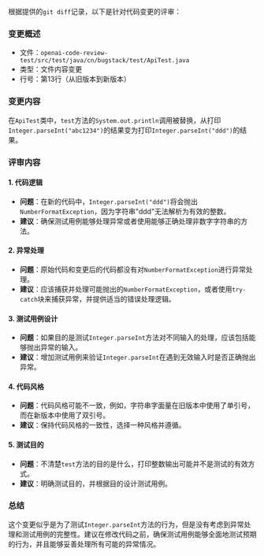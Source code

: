 根据提供的`git diff`记录，以下是针对代码变更的评审：

### 变更概述
- 文件：`openai-code-review-test/src/test/java/cn/bugstack/test/ApiTest.java`
- 类型：文件内容变更
- 行号：第13行（从旧版本到新版本）

### 变更内容
在`ApiTest`类中，`test`方法的`System.out.println`调用被替换，从打印`Integer.parseInt("abc1234")`的结果变为打印`Integer.parseInt("ddd")`的结果。

### 评审内容

#### 1. 代码逻辑
- **问题**：在新的代码中，`Integer.parseInt("ddd")`将会抛出`NumberFormatException`，因为字符串"ddd"无法解析为有效的整数。
- **建议**：确保测试用例能够处理异常或者使用能够正确处理非数字字符串的方法。

#### 2. 异常处理
- **问题**：原始代码和变更后的代码都没有对`NumberFormatException`进行异常处理。
- **建议**：应该捕获并处理可能抛出的`NumberFormatException`，或者使用`try-catch`块来捕获异常，并提供适当的错误处理逻辑。

#### 3. 测试用例设计
- **问题**：如果目的是测试`Integer.parseInt`方法对不同输入的处理，应该包括能够抛出异常的输入。
- **建议**：增加测试用例来验证`Integer.parseInt`在遇到无效输入时是否正确抛出异常。

#### 4. 代码风格
- **问题**：代码风格可能不一致，例如，字符串字面量在旧版本中使用了单引号，而在新版本中使用了双引号。
- **建议**：保持代码风格的一致性，选择一种风格并遵循。

#### 5. 测试目的
- **问题**：不清楚`test`方法的目的是什么，打印整数输出可能并不是测试的有效方式。
- **建议**：明确测试目的，并根据目的设计测试用例。

### 总结
这个变更似乎是为了测试`Integer.parseInt`方法的行为，但是没有考虑到异常处理和测试用例的完整性。建议在修改代码之前，确保测试用例能够全面地测试预期的行为，并且能够妥善处理所有可能的异常情况。